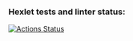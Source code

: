 ### Hexlet tests and linter status:
[![Actions Status](https://github.com/mikhailkaryamin/rails-project-64/actions/workflows/hexlet-check.yml/badge.svg)](https://github.com/mikhailkaryamin/rails-project-64/actions)